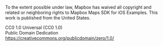To the extent possible under law, Mapbox has waived all copyright and related or neighboring rights to Mapbox Maps SDK for iOS Examples. This work is published from the United States.

CC0 1.0 Universal (CC0 1.0)  
Public Domain Dedication  
https://creativecommons.org/publicdomain/zero/1.0/
